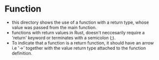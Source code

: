 # Function
* this directory shows the use of a function with a return type, whose value
was passed from the main function.
* functions with return values in Rust, doesn't neccesarily require a 'return' keyword
or terminates with a semicolon (;).
* To indicate that a function is a return function, it should have an arrow i.e '->' 
together with the value return type attached to the function definition.
